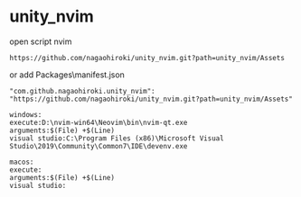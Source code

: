 # unity_nvim

open script nvim

```
https://github.com/nagaohiroki/unity_nvim.git?path=unity_nvim/Assets

```

or add Packages\manifest.json

```
"com.github.nagaohiroki.unity_nvim": "https://github.com/nagaohiroki/unity_nvim.git?path=unity_nvim/Assets"
```

```
windows:
execute:D:\nvim-win64\Neovim\bin\nvim-qt.exe
arguments:$(File) +$(Line)
visual studio:C:\Program Files (x86)\Microsoft Visual Studio\2019\Community\Common7\IDE\devenv.exe

macos:
execute:
arguments:$(File) +$(Line)
visual studio:
```
